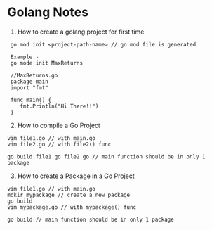 
# Golang Notes

1. How to create a golang project for first time

```{golang}
 go mod init <project-path-name> // go.mod file is generated

 Example - 
 go mode init MaxReturns

 //MaxReturns.go
 package main
 import "fmt"
 
 func main() {
    fmt.Println("Hi There!!")
 }

```
2. How to compile a Go Project

```{golang}
vim file1.go // with main.go
vim file2.go // with file2() func

go build file1.go file2.go // main function should be in only 1 package
```

3. How to create a Package in a Go Project

```{golang}
vim file1.go // with main.go
mdkir mypackage // create a new package
go build 
vim mypackage.go // with mypackage() func

go build // main function should be in only 1 package
```